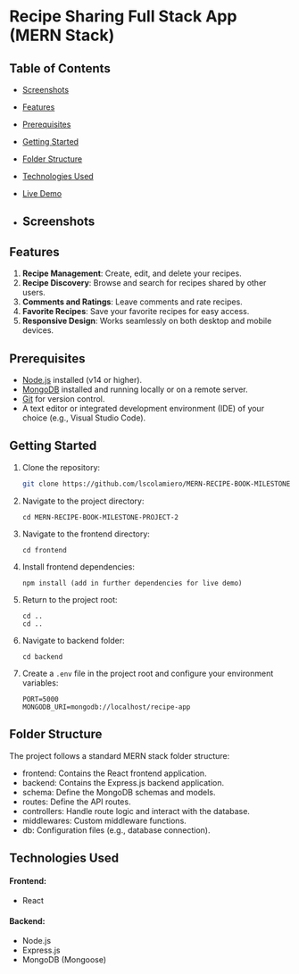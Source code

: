 # Recipe Sharing Full Stack App (MERN Stack)

## Table of Contents

- [Screenshots](#screenshots)
- [Features](#features)
- [Prerequisites](#prerequisites)
- [Getting Started](#getting-started)
- [Folder Structure](#folder-structure)
- [Technologies Used](#technologies-used)
- [Live Demo](#live-demo)

- ## Screenshots
 
 <!-- ![Screenshot1](); 
 ![Screenshot2]();
 ![Screenshot3]();
 ![Screenshot4](); -->

## Features

1. **Recipe Management**: Create, edit, and delete your recipes.
2. **Recipe Discovery**: Browse and search for recipes shared by other users.
3. **Comments and Ratings**: Leave comments and rate recipes.
4. **Favorite Recipes**: Save your favorite recipes for easy access.
5. **Responsive Design**: Works seamlessly on both desktop and mobile devices.

## Prerequisites

- [Node.js](https://nodejs.org/) installed (v14 or higher).
- [MongoDB](https://www.mongodb.com/) installed and running locally or on a remote server.
- [Git](https://git-scm.com/) for version control.
- A text editor or integrated development environment (IDE) of your choice (e.g., Visual Studio Code).

## Getting Started

1. Clone the repository:

   ```bash
   git clone https://github.com/lscolamiero/MERN-RECIPE-BOOK-MILESTONE-PROJECT-2.git

2. Navigate to the project directory:

       cd MERN-RECIPE-BOOK-MILESTONE-PROJECT-2

3. Navigate to the frontend directory:
     
       cd frontend

4. Install frontend dependencies:

       npm install (add in further dependencies for live demo)

5. Return to the project root:

       cd ..
       cd ..

6. Navigate to backend folder:

       cd backend

7. Create a `.env` file in the project root and configure your environment variables:
   
       PORT=5000
       MONGODB_URI=mongodb://localhost/recipe-app
       
       


## Folder Structure
The project follows a standard MERN stack folder structure:

- frontend: Contains the React frontend application.
- backend: Contains the Express.js backend application.
- schema: Define the MongoDB schemas and models.
- routes: Define the API routes.
- controllers: Handle route logic and interact with the database.
- middlewares: Custom middleware functions.
- db: Configuration files (e.g., database connection).

## Technologies Used
#### Frontend:

- React

#### Backend:

- Node.js
- Express.js
- MongoDB (Mongoose)


<!-- ## Live Demo -->


